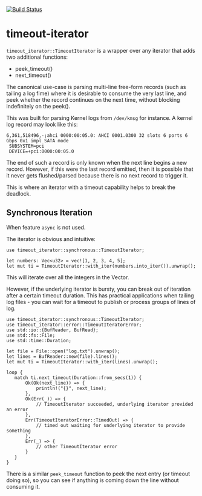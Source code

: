 [![Build Status](https://travis-ci.org/polyverse/timeout-iterator.svg?branch=master)](https://travis-ci.org/polyverse/timeout-iterator)

# timeout-iterator

`timeout_iterator::TimeoutIterator` is a wrapper over any iterator that adds two additional functions:
* peek_timeout()
* next_timeout()

The canonical use-case is parsing multi-line free-form records (such as tailing a log fime) where it is desirable to
consume the very last line, and peek whether the record continues on the next time, without blocking indefinitely on the peek().

This was built for parsing Kernel logs from `/dev/kmsg` for instance. A kernel log record may look like this:

```text
6,361,518496,-;ahci 0000:00:05.0: AHCI 0001.0300 32 slots 6 ports 6 Gbps 0x1 impl SATA mode
 SUBSYSTEM=pci
 DEVICE=+pci:0000:00:05.0
 ```
The end of such a record is only known when the next line begins a new record. However, if this were the last
record emitted, then it is possible that it never gets flushed/parsed because there is no next record to trigger it.

This is where an iterator with a timeout capability helps to break the deadlock.

## Synchronous Iteration

When feature `async` is not used.

The iterator is obvious and intuitive:

```.rust
use timeout_iterator::synchronous::TimeoutIterator;

let numbers: Vec<u32> = vec![1, 2, 3, 4, 5];
let mut ti = TimeoutIterator::with_iter(numbers.into_iter()).unwrap();
```

This will iterate over all the integers in the Vector.

However, if the underlying iterator is bursty, you can break out of iteration after a certain timeout duration.
This has practical applications when tailing log files - you can wait for a timeout to publish or process
groups of lines of log.

```.rust
use timeout_iterator::synchronous::TimeoutIterator;
use timeout_iterator::error::TimeoutIteratorError;
use std::io::{BufReader, BufRead};
use std::fs::File;
use std::time::Duration;

let file = File::open("log.txt").unwrap();
let lines = BufReader::new(file).lines();
let mut ti = TimeoutIterator::with_iter(lines).unwrap();

loop {
   match ti.next_timeout(Duration::from_secs(1)) {
       Ok(Ok(next_line)) => {
           println!("{}", next_line);
       },
       Ok(Err(_)) => {
           // TimeoutIterator succeeded, underlying iterator provided an error
       },
       Err(TimeoutIteratorError::TimedOut) => {
           // timed out waiting for underlying iterator to provide something
       },
       Err(_) => {
           // other TimeoutIterator error
       }
   }
}
```

There is a similar `peek_timeout` function to peek the next entry (or timeout doing so), so you
can see if anything is coming down the line without consuming it.
